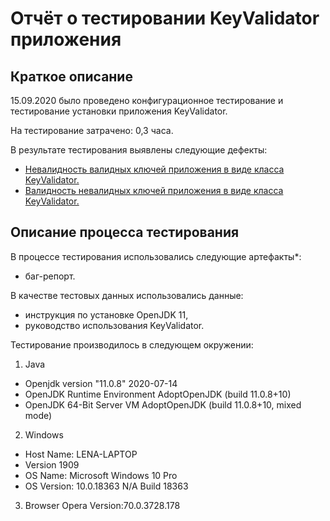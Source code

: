 # Отчёт о тестировании KeyValidator приложения

## Краткое описание

15.09.2020 было проведено конфигурационное тестирование и тестирование установки приложения KeyValidator.

На тестирование затрачено: 0,3 часа.

В результате тестирования выявлены следующие дефекты:
* [Невалидность валидных ключей приложения в виде класса KeyValidator.](https://github.com/elena-liashkova/task1-KeyValidator/issues/1)
* [Валидность невалидных ключей приложения в виде класса KeyValidator.](https://github.com/elena-liashkova/task1-KeyValidator/issues/2)

## Описание процесса тестирования

В процессе тестирования использовались следующие артефакты*:
* баг-репорт.

В качестве тестовых данных использовались данные:
* инструкция по установке OpenJDK 11,
* руководство использования KeyValidator.

Тестирование производилось в следующем окружении:
1. Java
* Оpenjdk version "11.0.8" 2020-07-14
* OpenJDK Runtime Environment AdoptOpenJDK (build 11.0.8+10)
* OpenJDK 64-Bit Server VM AdoptOpenJDK (build 11.0.8+10, mixed mode)
2. Windows
* Host Name:       LENA-LAPTOP
* Version              1909
* OS Name:          Microsoft Windows 10 Pro
* OS Version:       10.0.18363 N/A Build 18363
3. Browser Opera
Version:70.0.3728.178